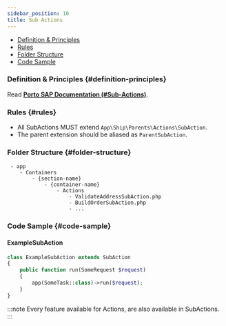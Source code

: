 ```yaml
---
sidebar_position: 10
title: Sub Actions
---
```


- [Definition & Principles](#definition-principles)
- [Rules](#rules)
- [Folder Structure](#folder-structure)
- [Code Sample](#code-sample)

### Definition & Principles {#definition-principles}

Read [**Porto SAP Documentation (#Sub-Actions)**](https://github.com/Mahmoudz/Porto#definitions--principles).

### Rules {#rules}

- All SubActions MUST extend `App\Ship\Parents\Actions\SubAction`.
- The parent extension should be aliased as `ParentSubAction`.

### Folder Structure {#folder-structure}

```
 - app
    - Containers
        - {section-name}
            - {container-name}
                - Actions
                    - ValidateAddressSubAction.php
                    - BuildOrderSubAction.php
                    - ...
```

### Code Sample {#code-sample}

#### ExampleSubAction

```php
class ExampleSubAction extends SubAction
{
    public function run(SomeRequest $request)
    {
        app(SomeTask::class)->run($request);
    }
}
```

:::note
Every feature available for Actions, are also available in SubActions.
:::
